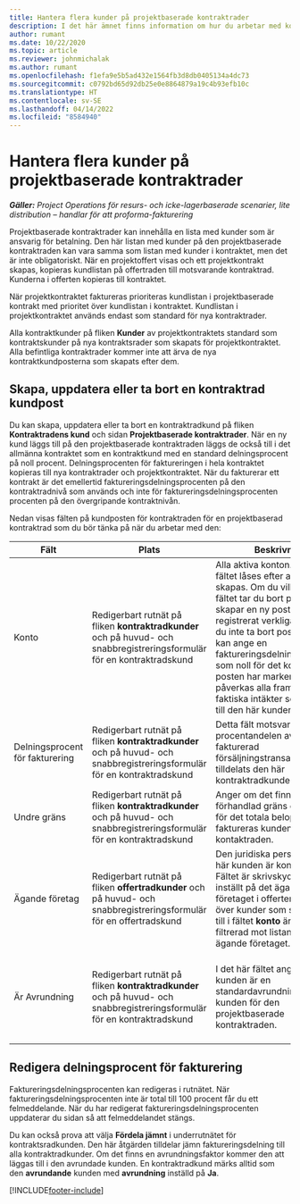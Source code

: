 ```yaml
---
title: Hantera flera kunder på projektbaserade kontraktrader
description: I det här ämnet finns information om hur du arbetar med kontraktrader och kontrakt som innehåller flera kunder.
author: rumant
ms.date: 10/22/2020
ms.topic: article
ms.reviewer: johnmichalak
ms.author: rumant
ms.openlocfilehash: f1efa9e5b5ad432e1564fb3d8db0405134a4dc73
ms.sourcegitcommit: c0792bd65d92db25e0e8864879a19c4b93efb10c
ms.translationtype: HT
ms.contentlocale: sv-SE
ms.lasthandoff: 04/14/2022
ms.locfileid: "8584940"
---
```

# <a name="manage-multiple-customers-on-project-based-contract-lines"></a>Hantera flera kunder på projektbaserade kontraktrader

_**Gäller:** Project Operations för resurs- och icke-lagerbaserade scenarier, lite distribution – handlar för att proforma-fakturering_

Projektbaserade kontraktrader kan innehålla en lista med kunder som är ansvarig för betalning. Den här listan med kunder på den projektbaserade kontraktraden kan vara samma som listan med kunder i kontraktet, men det är inte obligatoriskt. När en projektoffert visas och ett projektkontrakt skapas, kopieras kundlistan på offertraden till motsvarande kontraktrad. Kunderna i offerten kopieras till kontraktet.

När projektkontraktet faktureras prioriteras kundlistan i projektbaserade kontrakt med prioritet över kundlistan i kontraktet. Kundlistan i projektkontraktet används endast som standard för nya kontraktrader.

Alla kontraktkunder på fliken **Kunder** av projektkontraktets standard som kontraktskunder på nya kontraktsrader som skapats för projektkontraktet. Alla befintliga kontraktrader kommer inte att ärva de nya kontraktkundposterna som skapats efter dem.

## <a name="create-update-or-delete-a-contract-line-customer-record"></a>Skapa, uppdatera eller ta bort en kontraktrad kundpost

Du kan skapa, uppdatera eller ta bort en kontraktradkund på fliken **Kontraktradens kund** och sidan **Projektbaserade kontraktrader**. När en ny kund läggs till på den projektbaserade kontraktraden läggs de också till i det allmänna kontraktet som en kontraktkund med en standard delningsprocent på noll procent. Delningsprocenten för faktureringen i hela kontraktet kopieras till nya kontraktrader och projektkontraktet. När du fakturerar ett kontrakt är det emellertid faktureringsdelningsprocenten på den kontraktradnivå som används och inte för faktureringsdelningsprocenten procenten på den övergripande kontraktnivån. 

Nedan visas fälten på kundposten för kontraktraden för en projektbaserad kontraktrad som du bör tänka på när du arbetar med den:

| Fält | Plats | Beskrivning | Inverkan nedströms |
| --- | --- | --- | --- |
| Konto | Redigerbart rutnät på fliken **kontraktradkunder** och på huvud- och snabbregistreringsformulär för en kontraktradskund | Alla aktiva konton. Det här fältet låses efter att posten skapas. Om du vill uppdatera fältet tar du bort posten och skapar en ny post. Om du har registrerat verkliga värden kan du inte ta bort posten. Men du kan ange en faktureringsdelningsprocenten som noll för det kontot. När posten har markerats som noll påverkas alla framtida och faktiska intäkter som hänförs till den här kunden. | När du plockar ett konto från huvudkontolistan för att lägga till och spara dem läggs kontraktradkunden också till som en kontraktkund. Kontraktradkunder används när fakturor skapas. |
| Delningsprocent för fakturering | Redigerbart rutnät på fliken **kontraktradkunder** och på huvud- och snabbregistreringsformulär för en kontraktradskund | Detta fält motsvarar procentandelen av varje fakturerad försäljningstransaktion som tilldelats den här kontraktradkunden. | Kontraktradkunder och faktureringsdelningsprocent används när faktiska värden skapas efter godkännande och när fakturan har genererats. |
| Undre gräns | Redigerbart rutnät på fliken **kontraktradkunder** och på huvud- och snabbregistreringsformulär för en kontraktradskund | Anger om det finns en förhandlad gräns eller ett tak för det totala belopp som ska faktureras kunden för kontaktraden. | Undre gränsen för kontraktradkunden används när faktiska värden skapas och fakturorna skapas. |
| Ägande företag | Redigerbart rutnät på fliken **offertradkunder** och på huvud- och snabbregistreringsformulär för en offertradskund | Den juridiska person som den här kunden är konfigurerad i. Fältet är skrivskyddat och är inställt på det ägande företaget i offerten. Listan över kunder som ska läggas till i fältet **konto** är redan filtrerad mot listan från det ägande företaget. | Begreppet ett ägande företag likställer begreppet en juridisk person. Alla kostnader och intäkter från det här projektet redovisas i det ägande företagets huvudbok. |
| Är Avrundning | Redigerbart rutnät på fliken **kontraktradkunder** och på huvud- och snabbregistreringsformulär för en kontraktradskund | I det här fältet anges om kunden är en standardavrundning för kunden för den projektbaserade kontraktraden. | När du genererar ett faktiskt värde enligt faktureringsdelningsprocenten kan det finnas vissa avrundningsdifferenser. Den här kunden avräknar avrundningsdifferenserna i det här fallet. |

## <a name="edit-billing-split-percentages"></a>Redigera delningsprocent för fakturering

Faktureringsdelningsprocenten kan redigeras i rutnätet. När faktureringsdelningsprocenten inte är total till 100 procent får du ett felmeddelande. När du har redigerat faktureringsdelningsprocenten uppdaterar du sidan så att felmeddelandet stängs.

Du kan också prova att välja **Fördela jämnt** i underrutnätet för kontraktsradkunden. Den här åtgärden tilldelar jämn faktureringsdelning till alla kontraktradkunder. Om det finns en avrundningsfaktor kommer den att läggas till i den avrundade kunden. En kontraktradkund märks alltid som den **avrundande** kunden med **avrundning** inställd på **Ja**.


[!INCLUDE[footer-include](../includes/footer-banner.md)]